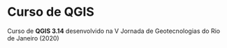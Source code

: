 # Curso de QGIS
Curso de **QGIS 3.14** desenvolvido na V Jornada de Geotecnologias do Rio de Janeiro (2020)
